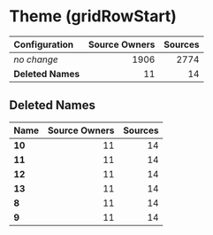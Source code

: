 # Theme (gridRowStart)

| Configuration | Source Owners | Sources |
| :------------ | ------------: | ------: |
| *no change* | 1906 | 2774 |
| **Deleted Names** | 11 | 14 |

## Deleted Names

| Name | Source Owners | Sources |
| :--- | ------------: | ------: |
| **10** | 11 | 14 |
| **11** | 11 | 14 |
| **12** | 11 | 14 |
| **13** | 11 | 14 |
| **8** | 11 | 14 |
| **9** | 11 | 14 |
